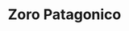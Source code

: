 ---
title: "Zoro Patagonico"
url: /ciudad-autonoma-de-buenos-aires/zoro-patagonico/
shop: Kleidung
---